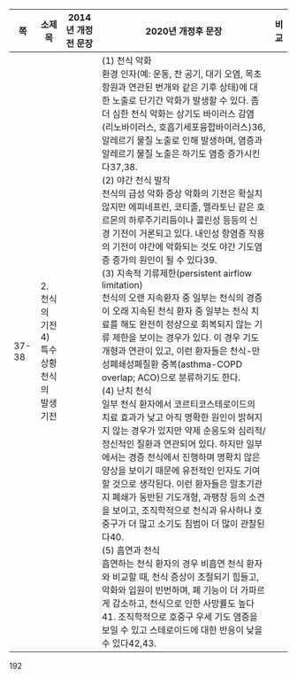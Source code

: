 | 쪽 | 소제목 | 2014년 개정전 문장 | 2020년 개정후 문장 | 비교 |
|---|---|---|---|---|
| 37-38 | 2. 천식의 기전<br>4) 특수상황 천식의 발생 기전 | | (1) 천식 악화<br>환경 인자(예: 운동, 찬 공기, 대기 오염, 목초 항원과 연관된 번개와 같은 기후 상태)에 대한 노출로 단기간 악화가 발생할 수 있다. 좀 더 심한 천식 악화는 상기도 바이러스 감염(리노바이러스, 호흡기세포융합바이러스)36, 알레르기 물질 노출로 인해 발생하며, 염증과 알레르기 물질 노출은 하기도 염증 증가시킨다37,38.<br>(2) 야간 천식 발작<br>천식의 급성 악화 증상 악화의 기전은 확실치 않지만 에피네프린, 코티졸, 멜라토닌 같은 호르몬의 하루주기리듬이나 콜린성 등등의 신경 기전이 거론되고 있다. 내인성 항염증 작용의 기전이 야간에 악화되는 것도 야간 기도염증 증가의 원인이 될 수 있다39.<br>(3) 지속적 기류제한(persistent airflow limitation)<br>천식의 오랜 지속환자 중 일부는 천식의 경증이 오래 지속된 천식 환자 중 일부는 천식 치료를 해도 완전히 정상으로 회복되지 않는 기류 제한을 보이는 경우가 있다. 이 경우 기도개형과 연관이 있고, 이런 환자들은 천식-만성폐쇄성폐질환 중복(asthma-COPD overlap; ACO)으로 분류하기도 한다.<br>(4) 난치 천식<br>일부 천식 환자에서 코르티코스테로이드의 치료 효과가 낮고 아직 명확한 원인이 밝혀지지 않는 경우가 있지만 약제 순응도와 심리적/정신적인 질환과 연관되어 있다. 하지만 일부에서는 경증 천식에서 진행하며 명확치 않은 양상을 보이기 때문에 유전적인 인자도 기여할 것으로 생각된다. 이런 환자들은 말초기관지 폐쇄가 동반된 기도개형, 과팽창 등의 소견을 보이고, 조직학적으로 천식과 유사하나 호중구가 더 많고 소기도 침범이 더 많이 관찰된다40.<br>(5) 흡연과 천식<br>흡연하는 천식 환자의 경우 비흡연 천식 환자와 비교할 때, 천식 증상이 조절되기 힘들고, 악화와 입원이 빈번하며, 폐 기능이 더 가파르게 감소하고, 천식으로 인한 사망률도 높다41. 조직학적으로 호중구 우세 기도 염증을 보일 수 있고 스테로이드에 대한 반응이 낮을 수 있다42,43. | |

<PAGE>192